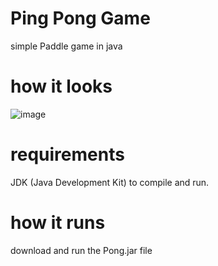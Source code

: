 # Ping Pong Game

simple Paddle game in java

# how it looks

![image](https://github.com/Yahia882/Ping-Pong/assets/139001479/0082319a-5016-4c11-8158-0eda12df6a20)

# requirements

JDK (Java Development Kit) to compile and run.

# how it runs

download and run the Pong.jar file
